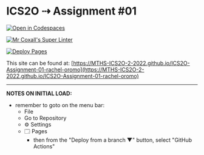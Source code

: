 # ICS2O ⇢ Assignment #01

[![Open in Codespaces](https://classroom.github.com/assets/launch-codespace-f4981d0f882b2a3f0472912d15f9806d57e124e0fc890972558857b51b24a6f9.svg)](https://classroom.github.com/open-in-codespaces?assignment_repo_id=10314447)

[![Mr Coxall's Super Linter](https://github.com/MTHS-ICS2O-2-2022/ICS2O-Assignment-01-rachel-oromo/workflows/Mr%20Coxall's%20Super%20Linter/badge.svg)](https://github.com/MTHS-ICS2O-2-2022/ICS2O-Assignment-01-rachel-oromo/actions)

[![Deploy Pages](https://github.com/MTHS-ICS2O-2-2022/ICS2O-Assignment-01-rachel-oromo/workflows/Deploy%20Pages/badge.svg)](https://github.com/MTHS-ICS2O-2-2022/ICS2O-Assignment-01-rachel-oromo/actions)

This site can be found at: [https://MTHS-ICS2O-2-2022.github.io/ICS2O-Assignment-01-rachel-oromo](https://MTHS-ICS2O-2-2022.github.io/ICS2O-Assignment-01-rachel-oromo)

---

**NOTES ON INITIAL LOAD:**
- remember to goto on the menu bar:
  - File
  - Go to Repository
  - ⚙ Settings
  - 🗔 Pages
    - then from the "Deploy from a branch ▼" button, select "GitHub Actions"
